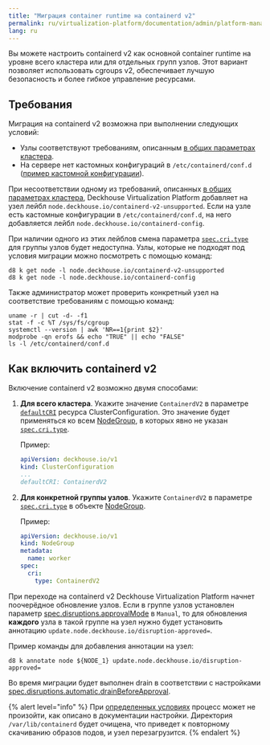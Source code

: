 ```yaml
---
title: "Миграция container runtime на containerd v2"
permalink: ru/virtualization-platform/documentation/admin/platform-management/platform-scaling/node/migrating.html
lang: ru
---
```


Вы можете настроить containerd v2 как основной container runtime на уровне всего кластера или для отдельных групп узлов. Этот вариант позволяет использовать cgroups v2, обеспечивает лучшую безопасность и более гибкое управление ресурсами.

## Требования

Миграция на containerd v2 возможна при выполнении следующих условий:

- Узлы соответствуют требованиям, описанным [в общих параметрах кластера](/products/kubernetes-platform/documentation/v1/installing/configuration.html#clusterconfiguration-defaultcri).
- На сервере нет кастомных конфигураций в `/etc/containerd/conf.d` ([пример кастомной конфигурации](/products/kubernetes-platform/documentation/v1/modules/node-manager/faq.html#как-использовать-containerd-с-поддержкой-nvidia-gpu)).

При несоответствии одному из требований, описанных [в общих параметрах кластера](/products/kubernetes-platform/documentation/v1/installing/configuration.html#clusterconfiguration-defaultcri), Deckhouse Virtualization Platform добавляет на узел лейбл `node.deckhouse.io/containerd-v2-unsupported`. Если  на узле есть кастомные конфигурации  в `/etc/containerd/conf.d`, на него добавляется лейбл `node.deckhouse.io/containerd-config`.

При наличии одного из этих лейблов смена   параметра [`spec.cri.type`](/products/kubernetes-platform/documentation/v1/modules/node-manager/cr.html#nodegroup-v1-spec-cri-type) для группы узлов будет недоступна. Узлы, которые не подходят под условия миграции можно посмотреть с помощью команд:

```shell
d8 k get node -l node.deckhouse.io/containerd-v2-unsupported
d8 k get node -l node.deckhouse.io/containerd-config
```

Также администратор может проверить конкретный узел на соответствие требованиям с помощью команд:

```shell
uname -r | cut -d- -f1
stat -f -c %T /sys/fs/cgroup
systemctl --version | awk 'NR==1{print $2}'
modprobe -qn erofs && echo "TRUE" || echo "FALSE"
ls -l /etc/containerd/conf.d
```

## Как включить containerd v2

Включение containerd v2 возможно двумя способами:

1. **Для всего кластера**. Укажите значение `ContainerdV2` в параметре [`defaultCRI`](/products/kubernetes-platform/documentation/v1/installing/configuration.html#clusterconfiguration-defaultcri) ресурса ClusterConfiguration. Это значение будет применяться ко всем [NodeGroup](/products/kubernetes-platform/documentation/v1/modules/node-manager/cr.html#nodegroup), в которых явно не указан [`spec.cri.type`](/products/kubernetes-platform/documentation/v1/modules/node-manager/cr.html#nodegroup-v1-spec-cri-type).

   Пример:

   ```yaml
   apiVersion: deckhouse.io/v1
   kind: ClusterConfiguration
   ...
   defaultCRI: ContainerdV2
   ```

1. **Для конкретной группы узлов**. Укажите `ContainerdV2` в параметре [`spec.cri.type`](/products/kubernetes-platform/documentation/v1/modules/node-manager/cr.html#nodegroup-v1-spec-cri-type) в объекте [NodeGroup](/products/kubernetes-platform/documentation/v1/modules/node-manager/cr.html#nodegroup).

   Пример:

   ```yaml
   apiVersion: deckhouse.io/v1
   kind: NodeGroup
   metadata:
     name: worker
   spec:
     cri:
       type: ContainerdV2
   ```

При переходе на containerd v2 Deckhouse Virtualization Platform начнет поочерёдное обновление узлов. Если в группе узлов установлен параметр [spec.disruptions.approvalMode](/products/kubernetes-platform/documentation/v1/modules/node-manager/cr.html#nodegroup-v1-spec-disruptions-approvalmode) в `Manual`, то для обновления **каждого** узла в такой группе на узел нужно будет установить аннотацию `update.node.deckhouse.io/disruption-approved=`.

Пример команды для добавления аннотации на узел:

```shell
d8 k annotate node ${NODE_1} update.node.deckhouse.io/disruption-approved=
```

Во время миграции будет выполнен drain в соответствии с настройками [spec.disruptions.automatic.drainBeforeApproval](/products/kubernetes-platform/documentation/v1/modules/node-manager/cr.html#nodegroup-v1-spec-disruptions-automatic-drainbeforeapproval).

{% alert level="info" %}
При [определенных условиях](/products/kubernetes-platform/documentation/v1/modules/node-manager/cr.html#nodegroup-v1-spec-disruptions-automatic-drainbeforeapproval) процесс может не произойти, как описано в документации настройки. Директория `/var/lib/containerd` будет очищена, что приведет к повторному скачиванию образов подов, и узел перезагрузится.
{% endalert %}
